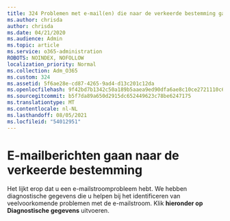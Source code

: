 ```yaml
---
title: 324 Problemen met e-mail(en) die naar de verkeerde bestemming gaan
ms.author: chrisda
author: chrisda
ms.date: 04/21/2020
ms.audience: Admin
ms.topic: article
ms.service: o365-administration
ROBOTS: NOINDEX, NOFOLLOW
localization_priority: Normal
ms.collection: Adm_O365
ms.custom: 324
ms.assetid: 5f6ae28e-cd87-4265-9ad4-d13c201c12da
ms.openlocfilehash: 9f42bd7b1342c50a189b5aaea9ed90dfa6ae8c10ce2721110c69d636de0f6181
ms.sourcegitcommit: b5f7da89a650d2915dc652449623c78be6247175
ms.translationtype: MT
ms.contentlocale: nl-NL
ms.lasthandoff: 08/05/2021
ms.locfileid: "54012951"
---
```

# <a name="email-messages-are-going-to-the-wrong-destination"></a>E-mailberichten gaan naar de verkeerde bestemming

Het lijkt erop dat u een e-mailstroomprobleem hebt. We hebben diagnostische gegevens die u helpen bij het identificeren van veelvoorkomende problemen met de e-mailstroom. Klik **hieronder op Diagnostische gegevens** uitvoeren.
